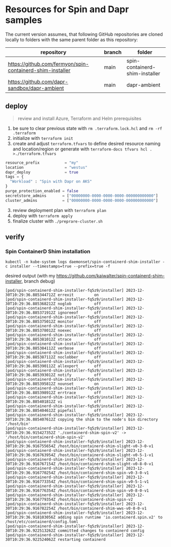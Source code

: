 # Resources for Spin and Dapr samples

The current version assumes, that following GitHub repositories are cloned locally to folders with the same parent folder as this repository:

| repository                                                  | branch | folder                         |
| ----------------------------------------------------------- | ------ | ------------------------------ |
| <https://github.com/fermyon/spin-containerd-shim-installer> | main   | spin-containerd-shim-installer |
| <https://github.com/dapr-sandbox/dapr-ambient>              | main   | dapr-ambient                   |

## deploy

> review and install Azure, Terraform and Helm prerequisites

1. be sure to clear previous state with `rm .terraform.lock.hcl` and `rm -rf .terraform`
1. initialize with `terraform init`
1. create and adjust `terraform.tfvars` to define desired resource naming and location/region or generate with `terraform-docs tfvars hcl . >./terraform.tfvars`

```terraform
resource_prefix           = "my"
location                  = "westus"
dapr_deploy               = true
tags = {
  "Workload" : "Spin with Dapr on AKS"
}
purge_protection_enabled = false
secretstore_admins       = ["00000000-0000-0000-0000-000000000000"]
cluster_admins           = ["00000000-0000-0000-0000-000000000000"]
```

<!-- markdownlint-disable-next-line MD029 -->

3. review deployment plan with `terraform plan`
1. deploy with `terraform apply`
1. finalize cluster with `./preprare-cluster.sh`

## verify

### Spin ContainerD Shim installation

```
kubectl -n kube-system logs daemonset/spin-containerd-shim-installer -c installer --timestamps=true --prefix=true -f
```

desired output (with my <https://github.com/kaiwalter/spin-containerd-shim-installer>, branch debug)

```
[pod/spin-containerd-shim-installer-fq5z9/installer] 2023-12-30T10:29:36.885344712Z errexit         on
[pod/spin-containerd-shim-installer-fq5z9/installer] 2023-12-30T10:29:36.885368212Z noglob          off
[pod/spin-containerd-shim-installer-fq5z9/installer] 2023-12-30T10:29:36.885371912Z ignoreeof       off
[pod/spin-containerd-shim-installer-fq5z9/installer] 2023-12-30T10:29:36.885375012Z monitor         off
[pod/spin-containerd-shim-installer-fq5z9/installer] 2023-12-30T10:29:36.885378012Z noexec          off
[pod/spin-containerd-shim-installer-fq5z9/installer] 2023-12-30T10:29:36.885381012Z xtrace          off
[pod/spin-containerd-shim-installer-fq5z9/installer] 2023-12-30T10:29:36.885384112Z verbose         off
[pod/spin-containerd-shim-installer-fq5z9/installer] 2023-12-30T10:29:36.885387112Z noclobber       off
[pod/spin-containerd-shim-installer-fq5z9/installer] 2023-12-30T10:29:36.885390112Z allexport       off
[pod/spin-containerd-shim-installer-fq5z9/installer] 2023-12-30T10:29:36.885393012Z notify          off
[pod/spin-containerd-shim-installer-fq5z9/installer] 2023-12-30T10:29:36.885395812Z nounset         on
[pod/spin-containerd-shim-installer-fq5z9/installer] 2023-12-30T10:29:36.885398912Z errtrace        off
[pod/spin-containerd-shim-installer-fq5z9/installer] 2023-12-30T10:29:36.885401812Z vi              off
[pod/spin-containerd-shim-installer-fq5z9/installer] 2023-12-30T10:29:36.885404612Z pipefail        off
[pod/spin-containerd-shim-installer-fq5z9/installer] 2023-12-30T10:29:36.885407612Z copying the shim to the node's bin directory '/host/bin'
[pod/spin-containerd-shim-installer-fq5z9/installer] 2023-12-30T10:29:36.915427352Z './containerd-shim-spin-v2' -> '/host/bin/containerd-shim-spin-v2'
[pod/spin-containerd-shim-installer-fq5z9/installer] 2023-12-30T10:29:36.916755654Z /host/bin/containerd-shim-slight-v0-3-0-v1
[pod/spin-containerd-shim-installer-fq5z9/installer] 2023-12-30T10:29:36.916763954Z /host/bin/containerd-shim-slight-v0-5-1-v1
[pod/spin-containerd-shim-installer-fq5z9/installer] 2023-12-30T10:29:36.916767154Z /host/bin/containerd-shim-slight-v0-8-0-v1
[pod/spin-containerd-shim-installer-fq5z9/installer] 2023-12-30T10:29:36.916770254Z /host/bin/containerd-shim-spin-v0-3-0-v1
[pod/spin-containerd-shim-installer-fq5z9/installer] 2023-12-30T10:29:36.916773354Z /host/bin/containerd-shim-spin-v0-5-1-v1
[pod/spin-containerd-shim-installer-fq5z9/installer] 2023-12-30T10:29:36.916776354Z /host/bin/containerd-shim-spin-v0-8-0-v1
[pod/spin-containerd-shim-installer-fq5z9/installer] 2023-12-30T10:29:36.916779354Z /host/bin/containerd-shim-spin-v2
[pod/spin-containerd-shim-installer-fq5z9/installer] 2023-12-30T10:29:36.916782254Z /host/bin/containerd-shim-wws-v0-8-0-v1
[pod/spin-containerd-shim-installer-fq5z9/installer] 2023-12-30T10:29:36.918103056Z adding spin runtime 'io.containerd.spin.v2' to /host/etc/containerd/config.toml
[pod/spin-containerd-shim-installer-fq5z9/installer] 2023-12-30T10:29:36.922513262Z committed changes to containerd config
[pod/spin-containerd-shim-installer-fq5z9/installer] 2023-12-30T10:29:36.922524062Z restarting containerd
```
